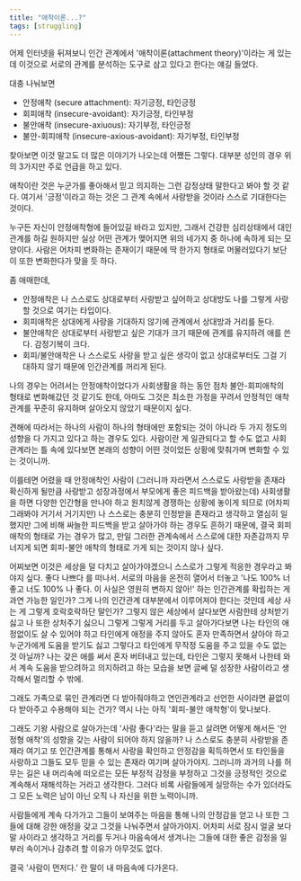 ```yaml
---
title: "애착이론...?"
tags: [struggling]
---
```


어제 인터넷을 뒤져보니 인간 관계에서 '애착이론(attachment theory)'이라는 게 있는 데 이것으로 서로의 관계를 분석하는 도구로 삼고 있다고 한다는 얘길 들었다. 

대충 나눠보면
- 안정애착 (secure attachment): 자기긍정, 타인긍정
- 회피애착 (insecure-avoidant): 자기긍정, 타인부정
- 불안애착 (insecure-axiuous): 자기부정, 타인긍정
- 불안-회피애착 (insecure-axious-avoidant): 자기부정, 타인부정

찾아보면 이것 말고도 더 많은 이야기가 나오는데 어쨌든 그렇다. 대부분 성인의 경우 위의 3가지만 주로 언급을 하고 있다.

애착이란 것은 누군가를 좋아해서 믿고 의지하는 그런 감정상태 말한다고 봐야 할 것 같다.
여기서 '긍정'이라고 하는 것은 그 관계 속에서 사랑받을 것이라 스스로 기대한다는 것이다. 

누구든 자신이 안정애착형에 들어있길 바라고 있지만, 그래서 건강한 심리상태에서 대인관계를 하길 원하지만 실상 어떤 관계가 맺어지면 위의 네가지 중 하나에 속하게 되는 모양이다. 사람은 어차피 변화하는 존재이기 때문에 딱 한가지 형태로 머물러있다기 보단 이 또한 변화한다가 맞을 듯 하다.

좀 애매한데,

- 안정애착은 나 스스로도 상대로부터 사랑받고 싶어하고 상대방도 나를 그렇게 사랑할 것으로 여기는 타입이다. 
- 회피애착은 상대에게 사랑을 기대하지 않기에 관계에서 상대방과 거리를 둔다.
- 불안애착은 상대로부터 사랑받고 싶은 기대가 크기 때문에 관계를 유지하려 애를 쓴다. 감정기복이 크다.
- 회피/불안애착은 나 스스로도 사랑을 받고 싶은 생각이 없고 상대로부터도 그걸 기대하지 않기 때문에 인간관계를 꺼리게 된다.

나의 경우는 어려서는 안정애착이었다가 사회생활을 하는 동안 점차 불안-회피애착의 형태로 변화해갔던 것 같기도 한데, 아마도 그것은 최소한 가정을 꾸려서 안정적인 애착관계를 꾸준히 유지하며 살아오지 않았기 때문이지 싶다. 

견해에 따라서는 하나의 사람이 하나의 형태에만 포함되는 것이 아니라 두 가지 정도의 성향을 다 가지고 있다고 하는 경우도 있다. 사람이란 게 일관되다고 할 수도 없고 사회관계라는 틀 속에 있다보면 본래의 성향이 어떤 것이었든 상황에 맞춰가며 변화할 수 있는 것이니까.

이를테면 어렸을 때 안정애착인 사람이 (그러니까 자라면서 스스로도 사랑받을 존재라 확신하게 될만큼 사랑받고 성장과정에서 부모에게 좋은 피드백을 받아왔는데) 사회생활을 하면 다양한 인간형을 만나야 하고 원치않게 경쟁하는 상황에 놓이게 되므로 (어차피 그래봐야 거기서 거기지만) 나 스스로는 충분히 인정받을 존재라고 생각하고 열심히 일했지만 그에 비해 싸늘한 피드백을 받고 살아가야 하는 경우도 흔하기 때문에, 결국 회피애착의 형태로 가는 경우가 많고, 만일 그러한 관계속에서 스스로에 대한 자존감까지 무너지게 되면 회피-불안 애착의 형태로 가게 되는 것이지 않나 싶다.

어찌보면 이것은 세상을 덜 다치고 살아가야겠으니 스스로가 그렇게 적응한 경우라고 봐야지 싶다. 좋다 나쁘다 를 떠나서. 서로의 마음을 온전히 열어서 터놓고 '나도 100% 너 좋고 너도 100% 나 좋다. 이 사실은 영원히 변하지 않아!' 하는 인간관계를 확립하는 게 과연 가능한 일인가? 그게 나의 인간관계 대부분에서 이루어져야 한다는 것인데 세상 사는 게 그렇게 호락호락하단 말인가? 그렇지 않은 세상에서 살다보면 사람한테 상처받기 싫고 나 또한 상처주기 싫으니 그렇게 그렇게 거리를 두고 살아가다보면 나는 타인의 애정없이도 살 수 있어야 하고 타인에게 애정을 주지 않아도 혼자 만족하면서 살아야 하고 누군가에게 도움을 받기도 싫고 그렇다고 타인에게 무작정 도움을 주고 있을 수도 없는 것 아닐까? 나는 갖은 애를 써서 혼자 버텨내고 있는데, 타인은 그렇지 못해서 나한테 와서 계속 도움을 받으려하고 의지하려고 하는 모습을 보면 글쎄 덜 성장한 사람이라고 생각해서 멀리할 수 밖에.

그래도 가족으로 묶인 관계라면 다 받아줘야하고 연인관계라고 선언한 사이라면 끝없이 다 받아주고 수용해야 되는 건가? 역시 나는 아직 '회피-불안 애착형'이 맞나보다.

그래도 기왕 사람으로 살아가는데 '사람 좋다'라는 말을 듣고 살려면 어떻게 해서든 '안정형 애착'의 성향을 갖는 사람이 되어야 하지 않을까? 나 스스로도 충분히 사랑받을 존재라 여기고 또 인간관계를 통해서 사랑을 확인하고 안정감을 획득하면서 또 타인들을 사랑하고 그들도 모두 믿을 수 있는 존재라 여기며 살아가야지. 그러니까 과거의 나를 허무는 길은 내 머리속에 떠오르는 모든 부정적 감정을 부정하고 그것을 긍정적인 것으로 계속해서 재해석하는 거라고 생각한다. 그러다 비록 사람들에게 실망하는 수가 있더라도 그 모든 노력은 남이 아닌 오직 나 자신을 위한 노력이니까. 

사람들에게 계속 다가가고 그들이 보여주는 마음을 통해 나의 안정감을 얻고 나 또한 그들에 대해 강한 애정을 갖고 그것을 나눠주면서 살아가야지. 어차피 서로 잠시 얼굴 보다 말 사이라고 생각하고 거리를 두거나 마음속에서 생겨나는 그들에 대한 좋은 감정을 일부러 속이거나 감추려 할 이유가 아무것도 없다.

결국 '사람이 먼저다.' 란 말이 내 마음속에 다가온다. 